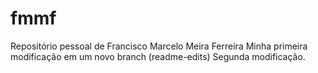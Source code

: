 # fmmf
Repositório pessoal de Francisco Marcelo Meira Ferreira
Minha primeira modificação em um novo branch (readme-edits)
Segunda modificação.
